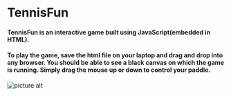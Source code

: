 # TennisFun

#### TennisFun is an interactive game built using JavaScript(embedded in HTML). 

#### To play the game, save the html file on your laptop and drag and drop into any browser. You should be able to see a black canvas on which the game is running. Simply drag the mouse up or down to control your paddle. 

![picture alt](http://s10.postimg.org/vlushrcxl/Screen_Shot_2016_03_12_at_12_35_58_AM.png)

